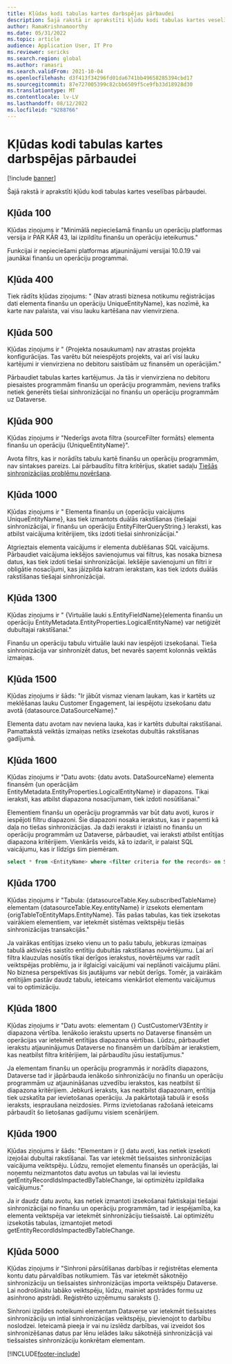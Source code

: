 ```yaml
---
title: Kļūdas kodi tabulas kartes darbspējas pārbaudei
description: Šajā rakstā ir aprakstīti kļūdu kodi tabulas kartes veselības pārbaudei.
author: RamaKrishnamoorthy
ms.date: 05/31/2022
ms.topic: article
audience: Application User, IT Pro
ms.reviewer: sericks
ms.search.region: global
ms.author: ramasri
ms.search.validFrom: 2021-10-04
ms.openlocfilehash: d3f413f34296fd01da6741bb49658285394cbd17
ms.sourcegitcommit: 87e727005399c82cbb6509f5ce9fb33d18928d30
ms.translationtype: MT
ms.contentlocale: lv-LV
ms.lasthandoff: 08/12/2022
ms.locfileid: "9288766"
---
```

# <a name="errors-codes-for-the-table-map-health-check"></a>Kļūdas kodi tabulas kartes darbspējas pārbaudei

[!include [banner](../../includes/banner.md)]



Šajā rakstā ir aprakstīti kļūdu kodi tabulas kartes veselības pārbaudei.

## <a name="error-100"></a>Kļūda 100

Kļūdas ziņojums ir "Minimālā nepieciešamā finanšu un operāciju platformas versija ir PAR KĀR 43, lai izpildītu finanšu un operāciju ieteikumus."

Funkcijai ir nepieciešami platformas atjauninājumi versijai 10.0.19 vai jaunākai finanšu un operāciju programmai.

## <a name="error-400"></a>Kļūda 400

Tiek rādīts kļūdas ziņojums: " \{Nav atrasti biznesa notikumu reģistrācijas dati elementa finanšu un operāciju UniqueEntityName\}, kas nozīmē, ka karte nav palaista, vai visu lauku kartēšana nav vienvirziena.

## <a name="error-500"></a>Kļūda 500

Kļūdas ziņojums ir " \{Projekta nosaukumam\} nav atrastas projekta konfigurācijas. Tas varētu būt neiespējots projekts, vai arī visi lauku kartējumi ir vienvirziena no debitoru saistībām uz finansēm un operācijām."

Pārbaudiet tabulas kartes kartējumus. Ja tās ir vienvirziena no debitoru piesaistes programmām finanšu un operāciju programmām, neviens trafiks netiek ģenerēts tiešai sinhronizācijai no finanšu un operāciju programmām uz Dataverse.

## <a name="error-900"></a>Kļūda 900

Kļūdas ziņojums ir "Nederīgs avota filtra \{sourceFilter formāts\} elementa finanšu un operāciju \{UniqueEntityName\}".

Avota filtrs, kas ir norādīts tabulu kartē finanšu un operāciju programmām, nav sintakses pareizs. Lai pārbaudītu filtra kritērijus, skatiet sadaļu [Tiešās sinhronizācijas problēmu novēršana](dual-write-troubleshooting-live-sync.md#live-synchronization-issues-that-are-caused-by-incorrect-query-filter-syntax-on-the-dual-write-maps).

## <a name="error-1000"></a>Kļūda 1000

Kļūdas ziņojums ir " Elementa finanšu un \{operāciju vaicājums UniqueEntityName\}, kas tiek izmantots duālās rakstīšanas \{tiešajai sinhronizācijai, ir finanšu un operāciju EntityFilterQueryString.\} Ieraksti, kas atbilst vaicājuma kritērijiem, tiks izdoti tiešai sinhronizācijai."

Atgrieztais elementa vaicājums ir elementa dublēšanas SQL vaicājums. Pārbaudiet vaicājuma iekšējos savienojumus vai filtrus, kas nosaka biznesa datus, kas tiek izdoti tiešai sinhronizācijai. Iekšējie savienojumi un filtri ir obligātie nosacījumi, kas jāizpilda katram ierakstam, kas tiek izdots duālās rakstīšanas tiešajai sinhronizācijai.

## <a name="error-1300"></a>Kļūda 1300

Kļūdas ziņojums ir " \{Virtuālie lauki s.EntityFieldName\}\{elementa finanšu un operāciju EntityMetadata.EntityProperties.LogicalEntityName\} var netiģizēt dubultajai rakstīšanai."

Finanšu un operāciju tabulu virtuālie lauki nav iespējoti izsekošanai. Tieša sinhronizācija var sinhronizēt datus, bet nevarēs saņemt kolonnās veiktās izmaiņas.

## <a name="error-1500"></a>Kļūda 1500

Kļūdas ziņojums ir šāds: "Ir jābūt vismaz vienam laukam, kas ir kartēts uz meklēšanas lauku Customer Engagement, lai iespējotu izsekošanu datu avotā \{datasource.DataSourceName\}."

Elementa datu avotam nav neviena lauka, kas ir kartēts dubultai rakstīšanai. Pamattakstā veiktās izmaiņas netiks izsekotas dubultās rakstīšanas gadījumā.

## <a name="error-1600"></a>Kļūda 1600

Kļūdas ziņojums ir "Datu avots: \{datu avots. DataSourceName\} elementa finansēm \{un operācijām EntityMetadata.EntityProperties.LogicalEntityName\} ir diapazons. Tikai ieraksti, kas atbilst diapazona nosacījumam, tiek izdoti nosūtīšanai."

Elementiem finanšu un operāciju programmās var būt datu avoti, kuros ir iespējoti filtru diapazoni. Šie diapazoni nosaka ierakstus, kas ir paņemti kā daļa no tiešas sinhronizācijas. Ja daži ieraksti ir izlaisti no finanšu un operāciju programmām uz Dataverse, pārbaudiet, vai ieraksti atbilst entītijas diapazona kritērijiem. Vienkāršs veids, kā to izdarīt, ir palaist SQL vaicājumu, kas ir līdzīgs šim piemēram.

```sql
select * from <EntityName> where <filter criteria for the records> on SQL.
```

## <a name="error-1700"></a>Kļūda 1700

Kļūdas ziņojums ir "Tabula: \{datasourceTable.Key.subscribedTableName\} elementam \{datasourceTable.Key.entityName\} ir izsekots elementam \{origTableToEntityMaps.EntityName\}. Tās pašas tabulas, kas tiek izsekotas vairākiem elementiem, var ietekmēt sistēmas veiktspēju tiešās sinhronizācijas transakcijās."

Ja vairākas entītijas izseko vienu un to pašu tabulu, jebkuras izmaiņas tabulā aktivizēs saistīto entītiju dubultās rakstīšanas novērtējumu. Lai arī filtra klauzulas nosūtīs tikai derīgos ierakstus, novērtējums var radīt veiktspējas problēmu, ja ir ilglaicīgi vaicājumi vai neplānoti vaicājumu plāni. No biznesa perspektīvas šis jautājums var nebūt derīgs. Tomēr, ja vairākām entītijām pastāv daudz tabulu, ieteicams vienkāršot elementu vaicājumus vai to optimizāciju.

## <a name="error-1800"></a>Kļūda 1800
Kļūdas ziņojums ir "Datu avots: elementam {} CustCustomerV3Entity ir diapazona vērtība. Ienākošo ierakstu upserts no Dataverse finansēm un operācijas var ietekmēt entītijas diapazona vērtības. Lūdzu, pārbaudiet ierakstu atjauninājumus Dataverse no finansēm un darbībām ar ierakstiem, kas neatbilst filtra kritērijiem, lai pārbaudītu jūsu iestatījumus."

Ja elementam finanšu un operāciju programmās ir norādīts diapazons, Dataverse tad ir jāpārbauda ienākošo sinhronizāciju no finanšu un operāciju programmām uz atjaunināšanas uzvedību ierakstos, kas neatbilst šī diapazona kritērijiem. Jebkurš ieraksts, kas neatbilst diapazonam, entītija tiek uzskatīta par ievietošanas operāciju. Ja pakārtotajā tabulā ir esošs ieraksts, iespraušana neizdosies. Pirms izvietošanas ražošanā ieteicams pārbaudīt šo lietošanas gadījumu visiem scenārijiem.

## <a name="error-1900"></a>Kļūda 1900
Kļūdas ziņojums ir šāds: "Elementam ir {} datu avoti, kas netiek izsekoti izejošai dubultai rakstīšanai. Tas var ietekmēt tiešsaistes sinhronizācijas vaicājuma veiktspēju. Lūdzu, remojiet elementu finansēs un operācijās, lai noņemtu neizmantotos datu avotus un tabulas vai lai ieviestu getEntityRecordIdsImpactedByTableChange, lai optimizētu izpildlaika vaicājumus."

Ja ir daudz datu avotu, kas netiek izmantoti izsekošanai faktiskajai tiešajai sinhronizācijai no finanšu un operāciju programmām, tad ir iespējamība, ka elementa veiktspēja var ietekmēt sinhronizāciju tiešsaistē. Lai optimizētu izsekotās tabulas, izmantojiet metodi getEntityRecordIdsImpactedByTableChange.

## <a name="error-5000"></a>Kļūda 5000
Kļūdas ziņojums ir "Sinhroni pārsūtīšanas darbības ir reģistrētas elementa kontu datu pārvaldības notikumiem. Tās var ietekmēt sākotnējo sinhronizāciju un tiešsaistes sinhronizācijas importa veiktspēju Dataverse. Lai nodrošinātu labāko veiktspēju, lūdzu, mainiet apstrādes formu uz asinhrono apstrādi. Reģistrēto uzņēmumu saraksts {}.

Sinhroni izpildes noteikumi elementam Dataverse var ietekmēt tiešsaistes sinhronizāciju un intial sinhronizācijas veiktspēju, pievienojot to darbību noslodzei. Ieteicamā pieeja ir vai nu izslēdz darbības, vai izveidot šos sinhronizēšanas datus par lēnu ielādes laiku sākotnējā sinhronizācijā vai tiešsaistes sinhronizāciju konkrētam elementam.

[!INCLUDE[footer-include](../../../../includes/footer-banner.md)]


